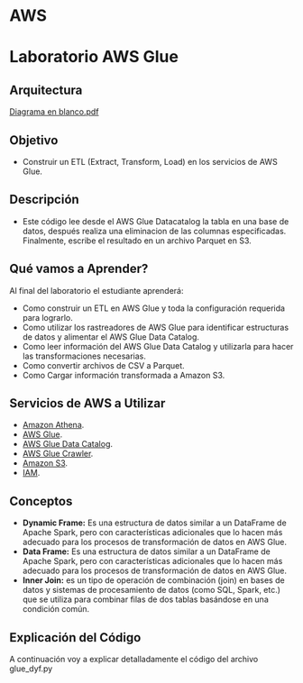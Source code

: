# AWS

# Laboratorio AWS Glue
## Arquitectura

[Diagrama en blanco.pdf](https://github.com/user-attachments/files/22059759/Diagrama.en.blanco.pdf)


## **Objetivo**
* Construir un ETL (Extract, Transform, Load) en los servicios de AWS Glue.

## **Descripción**
* Este código lee desde el AWS Glue Datacatalog la tabla en una base de datos, después realiza una eliminacion de las columnas especificadas. Finalmente, escribe el resultado en un archivo Parquet en S3. 

## **Qué vamos a Aprender?** 
Al final del laboratorio el estudiante aprenderá:
* Como construir un ETL en AWS Glue y toda la configuración requerida para lograrlo.
* Como utilizar los rastreadores de AWS Glue para identificar estructuras de datos y alimentar el AWS Glue Data Catalog.
* Como leer información del AWS Glue Data Catalog y utilizarla para hacer las transformaciones necesarias.
* Como convertir archivos de CSV a Parquet.
* Como Cargar información transformada a Amazon S3.

## **Servicios de AWS a Utilizar**
* [Amazon Athena](https://aws.amazon.com/athena/).
* [AWS Glue](https://aws.amazon.com/glue/).
* [AWS Glue Data Catalog](https://docs.aws.amazon.com/es_es/glue/latest/dg/start-data-catalog.html).
* [AWS Glue Crawler](https://docs.aws.amazon.com/glue/latest/dg/add-crawler.html).
* [Amazon S3](https://aws.amazon.com/s3/).
* [IAM](https://aws.amazon.com/iam/).

## **Conceptos**
* **Dynamic Frame:** Es una estructura de datos similar a un DataFrame de Apache Spark, pero con características adicionales que lo hacen más adecuado para los procesos de transformación de datos en AWS Glue. 
* **Data Frame:** Es una estructura de datos similar a un DataFrame de Apache Spark, pero con características adicionales que lo hacen más adecuado para los procesos de transformación de datos en AWS Glue.
* **Inner Join:** es un tipo de operación de combinación (join) en bases de datos y sistemas de procesamiento de datos (como SQL, Spark, etc.) que se utiliza para combinar filas de dos tablas basándose en una condición común.

## **Explicación del Código**
A continuación voy a explicar detalladamente el código del archivo glue_dyf.py
